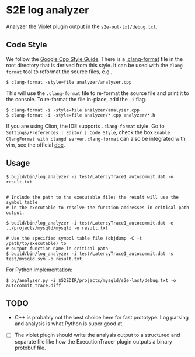 # S2E log analyzer

Analyzer the Violet plugin output in the `s2e-out-[x]/debug.txt`.


## Code Style

We follow the [Google Cpp Style Guide](https://google.github.io/styleguide/cppguide.html#Formatting). There is a [.clang-format](.clang-format) file in the root directory that is derived from this style.
It can be used with the `clang-format` tool to reformat the source files, e.g.,

```
$ clang-format -style=file analyzer/analyser.cpp
```

This will use the `.clang-format` file to re-format the source file and print it to the console. To re-format the file in-place, add the `-i` flag.

```
$ clang-format -i -style=file analyzer/analyser.cpp
$ clang-format -i -style=file analyzer/*.cpp analyzer/*.h
```

If you are using Clion, the IDE supports `.clang-format` style. Go to `Settings/Preferences | Editor | Code Style`, check the box `Enable ClangFormat with clangd server`.
`clang-format` can also be integrated with vim, see the official [doc](http://clang.llvm.org/docs/ClangFormat.html#clion-integration).

## Usage

```
$ build/bin/log_analyzer -i test/LatencyTrace1_autocommit.dat -o result.txt


# Include the path to the executable file; the result will use the symbol table 
# in the executable to resolve the function addresses in critical path output. 

$ build/bin/log_analyzer -i test/LatencyTrace1_autocommit.dat -e ../projects/mysqld/mysqld -o result.txt

# Use the specified symbol table file (objdump -C -t /path/to/executable) to 
# output function name in critical path
$ build/bin/log_analyzer -i test/LatencyTrace1_autocommit.dat -s test/mysqld.sym -o result.txt
```


For Python implementation:

```
$ py/analyzer.py -i $S2EDIR/projects/mysqld/s2e-last/debug.txt -o autocommit_trace.diff
```



## TODO

* C++ is probably not the best choice here for fast prototype. Log parsing and analysis is what Python is super good at.

- [ ] The violet plugin should write the analysis output to a structured and separate file like how the ExecutionTracer plugin outputs a binary protobuf file.
